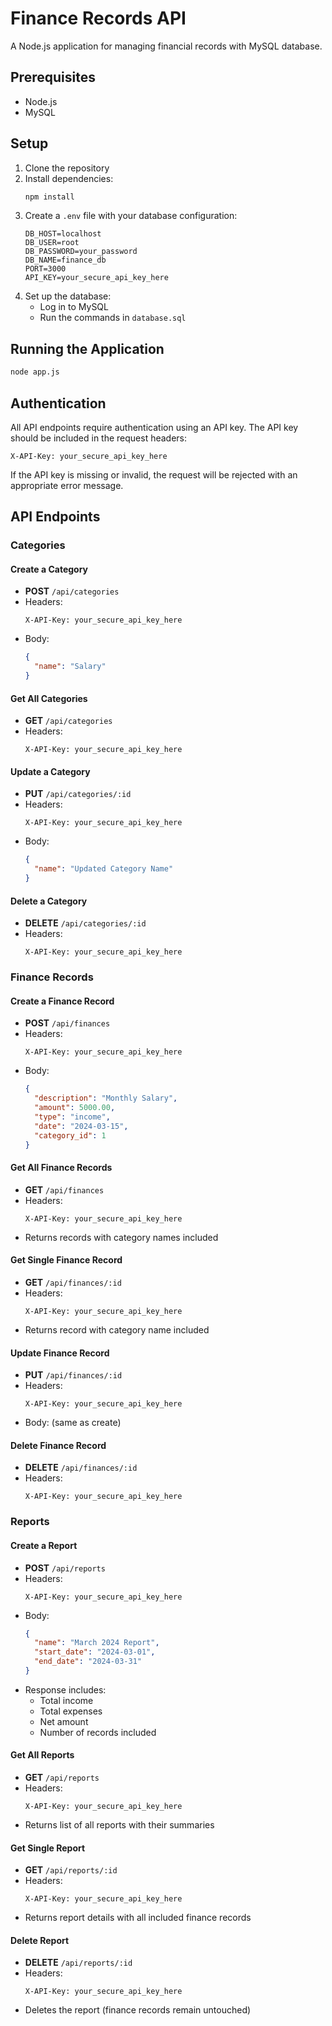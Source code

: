 # Finance Records API

A Node.js application for managing financial records with MySQL database.

## Prerequisites

- Node.js
- MySQL

## Setup

1. Clone the repository
2. Install dependencies:
   ```bash
   npm install
   ```
3. Create a `.env` file with your database configuration:
   ```
   DB_HOST=localhost
   DB_USER=root
   DB_PASSWORD=your_password
   DB_NAME=finance_db
   PORT=3000
   API_KEY=your_secure_api_key_here
   ```
4. Set up the database:
   - Log in to MySQL
   - Run the commands in `database.sql`

## Running the Application

```bash
node app.js
```

## Authentication

All API endpoints require authentication using an API key. The API key should be included in the request headers:

```
X-API-Key: your_secure_api_key_here
```

If the API key is missing or invalid, the request will be rejected with an appropriate error message.

## API Endpoints

### Categories

#### Create a Category
- **POST** `/api/categories`
- Headers:
  ```
  X-API-Key: your_secure_api_key_here
  ```
- Body:
  ```json
  {
    "name": "Salary"
  }
  ```

#### Get All Categories
- **GET** `/api/categories`
- Headers:
  ```
  X-API-Key: your_secure_api_key_here
  ```

#### Update a Category
- **PUT** `/api/categories/:id`
- Headers:
  ```
  X-API-Key: your_secure_api_key_here
  ```
- Body:
  ```json
  {
    "name": "Updated Category Name"
  }
  ```

#### Delete a Category
- **DELETE** `/api/categories/:id`
- Headers:
  ```
  X-API-Key: your_secure_api_key_here
  ```

### Finance Records

#### Create a Finance Record
- **POST** `/api/finances`
- Headers:
  ```
  X-API-Key: your_secure_api_key_here
  ```
- Body:
  ```json
  {
    "description": "Monthly Salary",
    "amount": 5000.00,
    "type": "income",
    "date": "2024-03-15",
    "category_id": 1
  }
  ```

#### Get All Finance Records
- **GET** `/api/finances`
- Headers:
  ```
  X-API-Key: your_secure_api_key_here
  ```
- Returns records with category names included

#### Get Single Finance Record
- **GET** `/api/finances/:id`
- Headers:
  ```
  X-API-Key: your_secure_api_key_here
  ```
- Returns record with category name included

#### Update Finance Record
- **PUT** `/api/finances/:id`
- Headers:
  ```
  X-API-Key: your_secure_api_key_here
  ```
- Body: (same as create)

#### Delete Finance Record
- **DELETE** `/api/finances/:id`
- Headers:
  ```
  X-API-Key: your_secure_api_key_here
  ```

### Reports

#### Create a Report
- **POST** `/api/reports`
- Headers:
  ```
  X-API-Key: your_secure_api_key_here
  ```
- Body:
  ```json
  {
    "name": "March 2024 Report",
    "start_date": "2024-03-01",
    "end_date": "2024-03-31"
  }
  ```
- Response includes:
  - Total income
  - Total expenses
  - Net amount
  - Number of records included

#### Get All Reports
- **GET** `/api/reports`
- Headers:
  ```
  X-API-Key: your_secure_api_key_here
  ```
- Returns list of all reports with their summaries

#### Get Single Report
- **GET** `/api/reports/:id`
- Headers:
  ```
  X-API-Key: your_secure_api_key_here
  ```
- Returns report details with all included finance records

#### Delete Report
- **DELETE** `/api/reports/:id`
- Headers:
  ```
  X-API-Key: your_secure_api_key_here
  ```
- Deletes the report (finance records remain untouched) 